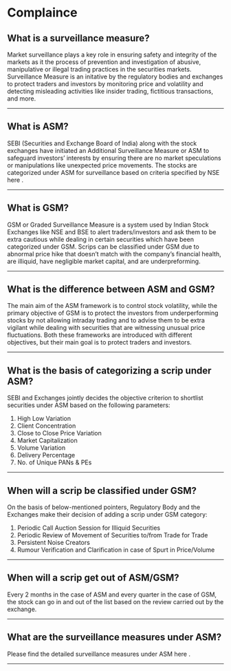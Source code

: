 # Complaince

## What is a surveillance measure?

Market surveillance plays a key role in ensuring safety and integrity of the markets as it the process of prevention and investigation of abusive, manipulative or illegal trading practices in the securities markets. Surveillance Measure is an initative by the regulatory bodies and exchanges to protect traders and investors by monitoring price and volatility and detecting misleading activities like insider trading, fictitious transactions, and more.

---

## What is ASM?

SEBI (Securities and Exchange Board of India) along with the stock exchanges have initiated an Additional Surveillance Measure or ASM to safeguard investors’ interests by ensuring there are no market speculations or manipulations like unexpected price movements. The stocks are categorized under ASM for surveillance based on criteria specified by NSE
here
.

---

## What is GSM?

GSM or Graded Surveillance Measure is a system used by Indian Stock Exchanges like NSE and BSE to alert traders/investors and ask them to be extra cautious while dealing in certain securities which have been categorized under GSM. Scrips can be classified under GSM due to abnormal price hike that doesn’t match with the company’s financial health, are illiquid, have negligible market capital, and are underpreforming.

---

## What is the difference between ASM and GSM?

The main aim of the ASM framework is to control stock volatility, while the primary objective of GSM is to protect the investors from underperforming stocks by not allowing intraday trading and to advise them to be extra vigilant while dealing with securities that are witnessing unusual price fluctuations. Both these frameworks are introduced with different objectives, but their main goal is to protect traders and investors.

---

## What is the basis of categorizing a scrip under ASM?

SEBI and Exchanges jointly decides the objective criterion to shortlist securities under ASM based on the following parameters:
1. High Low Variation
2. Client Concentration
3. Close to Close Price Variation
4. Market Capitalization
5. Volume Variation
6. Delivery Percentage
7. No. of Unique PANs & PEs

---

## When will a scrip be classified under GSM?

On the basis of below-mentioned pointers, Regulatory Body and the Exchanges make their decision of adding a scrip under GSM category:
1. Periodic Call Auction Session for Illiquid Securities
2. Periodic Review of Movement of Securities to/from Trade for Trade
3. Persistent Noise Creators
4. Rumour Verification and Clarification in case of Spurt in Price/Volume

---

## When will a scrip get out of ASM/GSM?

Every 2 months in the case of ASM and every quarter in the case of GSM, the stock can go in and out of the list based on the review carried out by the exchange.

---

## What are the surveillance measures under ASM?

Please find the detailed surveillance measures under ASM
here
.

---

